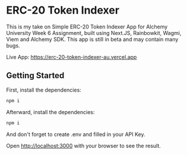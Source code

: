 # ERC-20 Token Indexer

This is my take on Simple ERC-20 Token Indexer App for Alchemy University Week 6 Assignment, built using Next.JS, Rainbowkit, Wagmi, Viem and Alchemy SDK. This app is still in beta and may contain many bugs.

Live App: https://erc-20-token-indexer-au.vercel.app

## Getting Started

First, install the dependencies:

```bash
npm i
```

Afterward, install the dependencies:

```bash
npm i
```

And don't forget to create .env and filled in your API Key.

Open [http://localhost:3000](http://localhost:3000) with your browser to see the result.
